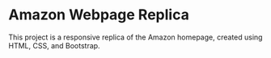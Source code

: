<h1> Amazon Webpage Replica </h1>
<p> This project is a responsive replica of the Amazon homepage, created using HTML, CSS, and Bootstrap. </p>
